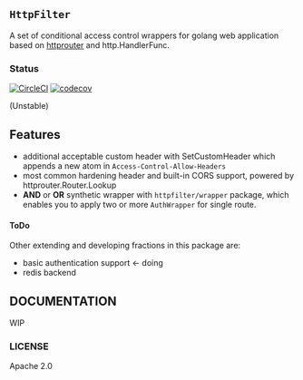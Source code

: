 ## `HttpFilter`

A set of conditional access control wrappers for golang web application based on [httprouter](https://github.com/julienschmidt/httprouter) and http.HandlerFunc.

### Status

[![CircleCI](https://circleci.com/gh/g1eng/httpfilter/tree/master.svg?style=svg)](https://circleci.com/gh/g1eng/httpfilter/tree/master)
[![codecov](https://codecov.io/gh/g1eng/httpfilter/branch/master/graph/badge.svg?token=EJZIHPRGNI)](https://codecov.io/gh/g1eng/httpfilter)

(Unstable)

## Features

* additional acceptable custom header with SetCustomHeader which appends a new atom in `Access-Control-Allow-Headers`
* most common hardening header and built-in CORS support, powered by httprouter.Router.Lookup
* **AND** or **OR** synthetic wrapper with `httpfilter/wrapper` package, which enables you to apply two or more `AuthWrapper` for single route.

#### ToDo

Other extending and developing fractions in this package are:

* basic authentication support <- doing
* redis backend

## DOCUMENTATION

WIP

### LICENSE

Apache 2.0
